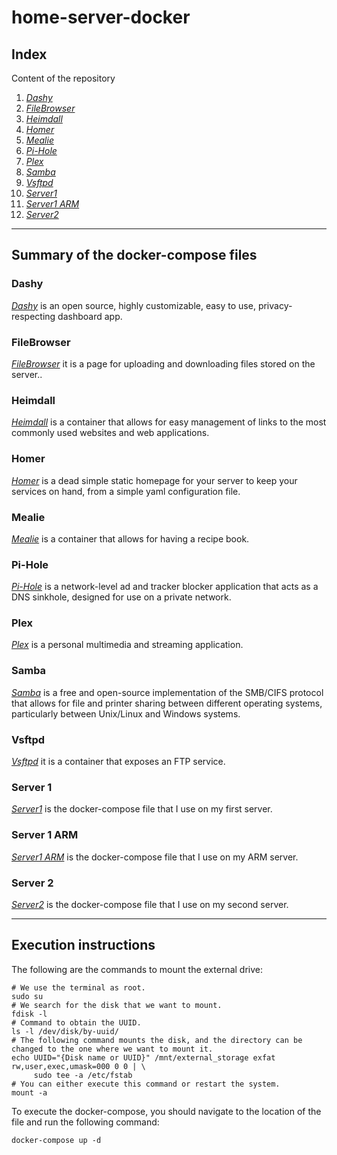 # **home-server-docker**

## **Index**

Content of the repository

1. *[Dashy](./dashy_container)*
2. *[FileBrowser](./filebrowser_container)*
3. *[Heimdall](./heimdall_container)*
4. *[Homer](./homer_container)*
5. *[Mealie](./mealie_container)*
6. *[Pi-Hole](./pihole_container)*
7. *[Plex](./plex_container)*
8. *[Samba](./samba_container)*
9. *[Vsftpd](./vsftpd_container)*
10. *[Server1](./server1)*
11. *[Server1 ARM](./server1_arm)*
12. *[Server2](./server2)*

<hr>

## **Summary of the docker-compose files**

### **Dashy**

*[Dashy](./dashy_container)* is an open source, highly customizable, easy to use, privacy-respecting dashboard app.

### **FileBrowser**

*[FileBrowser](./filebrowser_container)* it is a page for uploading and downloading files stored on the server..

### **Heimdall**

*[Heimdall](./heimdall_container)* is a container that allows for easy management of links to the most commonly used websites and web applications.

### **Homer**

*[Homer](./homer_container)* is a dead simple static homepage for your server to keep your services on hand, from a simple yaml configuration file.

### **Mealie**

*[Mealie](./mealie_container)* is a container that allows for having a recipe book.

### **Pi-Hole**

*[Pi-Hole](./pihole_container)* is a network-level ad and tracker blocker application that acts as a DNS sinkhole, designed for use on a private network.

### **Plex**

*[Plex](./plex_container)* is a personal multimedia and streaming application.

### **Samba**

*[Samba](./samba_container)* is a free and open-source implementation of the SMB/CIFS protocol that allows for file and printer sharing between different operating systems, particularly between Unix/Linux and Windows systems.

### **Vsftpd**

*[Vsftpd](./vsftpd_container)* it is a container that exposes an FTP service.

### **Server 1**

*[Server1](./server1)* is the docker-compose file that I use on my first server.

### **Server 1 ARM**

*[Server1 ARM](./server1_arm)* is the docker-compose file that I use on my ARM server.

### **Server 2**

*[Server2](./server2)* is the docker-compose file that I use on my second server.

<hr>

## **Execution instructions**

The following are the commands to mount the external drive:

```
# We use the terminal as root.
sudo su
# We search for the disk that we want to mount.
fdisk -l
# Command to obtain the UUID.
ls -l /dev/disk/by-uuid/
# The following command mounts the disk, and the directory can be changed to the one where we want to mount it.
echo UUID="{Disk name or UUID}" /mnt/external_storage exfat rw,user,exec,umask=000 0 0 | \
     sudo tee -a /etc/fstab
# You can either execute this command or restart the system.
mount -a
```

To execute the docker-compose, you should navigate to the location of the file and run the following command:

```
docker-compose up -d
```
